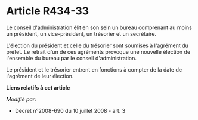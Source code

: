 # Article R434-33

Le conseil d'administration élit en son sein un bureau comprenant au moins un président, un vice-président, un trésorier et
un secrétaire.

L'élection du président et celle du trésorier sont soumises à l'agrément du préfet. Le retrait d'un de ces agréments provoque
une nouvelle élection de l'ensemble du bureau par le conseil d'administration.

Le président et le trésorier entrent en fonctions à compter de la date de l'agrément de leur élection.

**Liens relatifs à cet article**

_Modifié par_:

  - Décret n°2008-690 du 10 juillet 2008 - art. 3

